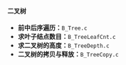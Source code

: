 #### 二叉树

- **前中后序遍历：**`B_Tree.c`
- **求叶子结点数目：**`B_TreeLeafCnt.c`
- **求二叉树的高度：**`B_TreeDepth.c`
- **二叉树的拷贝与释放：**`B_TreeCopy.c`